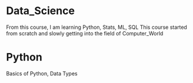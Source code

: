 # Data_Science 

From this course, I am learning Python, Stats, ML, SQL
This course started from scratch and slowly getting into the field of Computer_World

# Python 
Basics of Python, Data Types
